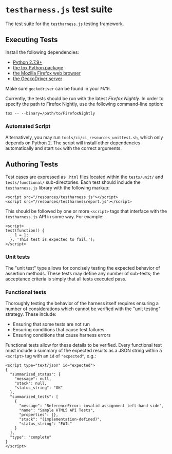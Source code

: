 # `testharness.js` test suite

The test suite for the `testharness.js` testing framework.

## Executing Tests

Install the following dependencies:

- [Python 2.7.9+](https://www.python.org/)
- [the tox Python package](https://tox.readthedocs.io/en/latest/)
- [the Mozilla Firefox web browser](https://mozilla.org/firefox)
- [the GeckoDriver server](https://github.com/mozilla/geckodriver)

Make sure `geckodriver` can be found in your `PATH`.

Currently, the tests should be run with the latest *Firefox Nightly*. In order to
specify the path to Firefox Nightly, use the following command-line option:

    tox -- --binary=/path/to/FirefoxNightly

### Automated Script

Alternatively, you may run `tools/ci/ci_resources_unittest.sh`, which only depends on
Python 2. The script will install other dependencies automatically and start `tox` with
the correct arguments.

## Authoring Tests

Test cases are expressed as `.html` files located within the `tests/unit/` and
`tests/functional/` sub-directories. Each test should include the
`testharness.js` library with the following markup:

    <script src="/resources/testharness.js"></script>
    <script src="/resources/testharnessreport.js"></script>

This should be followed by one or more `<script>` tags that interface with the
`testharness.js` API in some way. For example:

    <script>
    test(function() {
        1 = 1;
      }, 'This test is expected to fail.');
    </script>

### Unit tests

The "unit test" type allows for concisely testing the expected behavior of
assertion methods. These tests may define any number of sub-tests; the
acceptance criteria is simply that all tests executed pass.

### Functional tests

Thoroughly testing the behavior of the harness itself requires ensuring a
number of considerations which cannot be verified with the "unit testing"
strategy. These include:

- Ensuring that some tests are not run
- Ensuring conditions that cause test failures
- Ensuring conditions that cause harness errors

Functional tests allow for these details to be verified. Every functional test
must include a summary of the expected results as a JSON string within a
`<script>` tag with an `id` of `"expected"`, e.g.:

    <script type="text/json" id="expected">
    {
      "summarized_status": {
        "message": null,
        "stack": null,
        "status_string": "OK"
      },
      "summarized_tests": [
        {
          "message": "ReferenceError: invalid assignment left-hand side",
          "name": "Sample HTML5 API Tests",
          "properties": {},
          "stack": "(implementation-defined)",
          "status_string": "FAIL"
        }
      ],
      "type": "complete"
    }
    </script>
